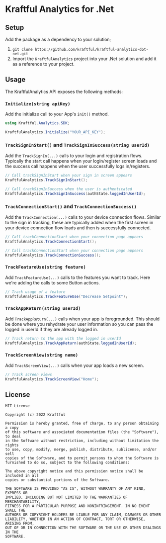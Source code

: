# Kraftful Analytics for .Net

## Setup

Add the package as a dependency to your solution;

1. `git clone https://github.com/kraftful/kraftful-analytics-dot-net.git`
2. Import the `KraftfulAnalytics` project into your .Net solution and add it as a reference to your project.

## Usage

The KraftfulAnalytics API exposes the following methods:

### `Initialize(string apiKey)`

Add the initialize call to your App's `init()` method.

```csharp
using Kraftful.Analytics.SDK;

KraftfulAnalytics.Initialize("YOUR_API_KEY");
```

### `TrackSignInStart()` and `TrackSignInSuccess(string userId)`

Add the `TrackSignIn(...)` calls to your login and registration flows. Typically the start call happens when your login/register screen loads and the success call happens when the user successfully logs in/registers.

```csharp
// Call trackSignInStart when your sign in screen appears
KraftfulAnalytics.TrackSignInStart();
```

```csharp
// Call trackSignInSuccess when the user is authenticated
KraftfulAnalytics.TrackSignInSuccess(authState.loggedInUserId);
```

### `TrackConnectionStart()` and `TrackConnectionSuccess()`

Add the `TrackConnection(...)` calls to your device connection flows. Similar to the sign in tracking, these are typically added when the first screen in your device connection flow loads and then is successfully connected.

```csharp
// Call trackConnectionStart when your connection page appears
KraftfulAnalytics.TrackConnectionStart();
```

```csharp
// Call trackConnectionStart when your connection page appears
KraftfulAnalytics.TrackConnectionSuccess();
```

### `TrackFeatureUse(string feature)`

Add `TrackFeatureUse(...)` calls to the features you want to track. Here we're adding the calls to some Button actions.

```csharp
// Track usage of a feature
KraftfulAnalytics.TrackFeatureUse("Decrease Setpoint");
```

### `TrackAppReturn(string userId)`

Add `TrackAppReturn(...)` calls when your app is foregrounded. This should be done where you rehydrate your user information so you can pass the logged in userId if they are already logged in.

```csharp
// Track return to the app with the logged in userId
KraftfulAnalytics.TrackAppReturn(authState.loggedInUserId);
```

### `TrackScreenView(string name)`

Add `TrackScreenView(...)` calls when your app loads a new screen.

```csharp
// Track screen views
KraftfulAnalytics.TrackScreenView("Home");
```

## License

```
MIT License

Copyright (c) 2022 Kraftful

Permission is hereby granted, free of charge, to any person obtaining a copy
of this software and associated documentation files (the "Software"), to deal
in the Software without restriction, including without limitation the rights
to use, copy, modify, merge, publish, distribute, sublicense, and/or sell
copies of the Software, and to permit persons to whom the Software is
furnished to do so, subject to the following conditions:

The above copyright notice and this permission notice shall be included in all
copies or substantial portions of the Software.

THE SOFTWARE IS PROVIDED "AS IS", WITHOUT WARRANTY OF ANY KIND, EXPRESS OR
IMPLIED, INCLUDING BUT NOT LIMITED TO THE WARRANTIES OF MERCHANTABILITY,
FITNESS FOR A PARTICULAR PURPOSE AND NONINFRINGEMENT. IN NO EVENT SHALL THE
AUTHORS OR COPYRIGHT HOLDERS BE LIABLE FOR ANY CLAIM, DAMAGES OR OTHER
LIABILITY, WHETHER IN AN ACTION OF CONTRACT, TORT OR OTHERWISE, ARISING FROM,
OUT OF OR IN CONNECTION WITH THE SOFTWARE OR THE USE OR OTHER DEALINGS IN THE
SOFTWARE.
```
